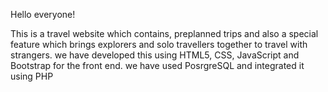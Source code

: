 Hello everyone!

This is a travel website which contains, preplanned trips and also a special feature which brings explorers and solo travellers together to travel with strangers.
we have developed this using HTML5, CSS, JavaScript and Bootstrap for the front end.
we have used PosrgreSQL and integrated it using PHP
